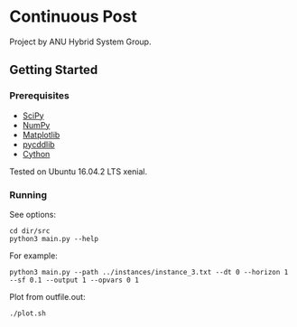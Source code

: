 # Continuous Post

Project by ANU Hybrid System Group.

## Getting Started

### Prerequisites

- [SciPy](https://www.scipy.org/)
- [NumPy](http://www.numpy.org/)
- [Matplotlib](https://matplotlib.org/)
- [pycddlib](http://pycddlib.readthedocs.io/en/latest/)
- [Cython](http://cython.readthedocs.io/en/latest/src/quickstart/install.html)

Tested on Ubuntu 16.04.2 LTS xenial.

### Running

See options:
```
cd dir/src
python3 main.py --help
```

For example:
```
python3 main.py --path ../instances/instance_3.txt --dt 0 --horizon 1 --sf 0.1 --output 1 --opvars 0 1

```

Plot from outfile.out:
```
./plot.sh
```
